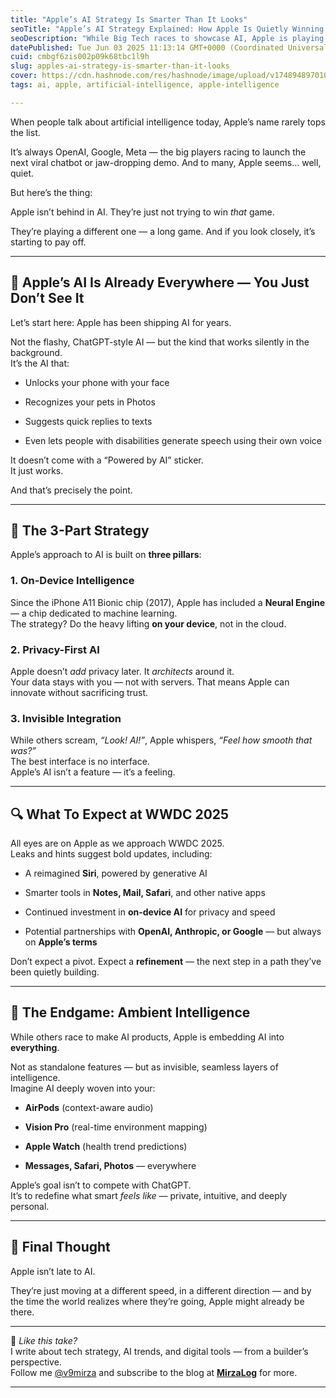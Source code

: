 ```yaml
---
title: "Apple’s AI Strategy Is Smarter Than It Looks"
seoTitle: "Apple’s AI Strategy Explained: How Apple Is Quietly Winning the AI Rac"
seoDescription: "While Big Tech races to showcase AI, Apple is playing a smarter long game — embedding on-device intelligence, privacy-first architecture, and invisible AI i"
datePublished: Tue Jun 03 2025 11:13:14 GMT+0000 (Coordinated Universal Time)
cuid: cmbgf6zis002p09k68tbc1l9h
slug: apples-ai-strategy-is-smarter-than-it-looks
cover: https://cdn.hashnode.com/res/hashnode/image/upload/v1748948970102/9a9dc3fc-dbed-4862-8dd8-b564efba7be5.avif
tags: ai, apple, artificial-intelligence, apple-intelligence

---
```


When people talk about artificial intelligence today, Apple’s name rarely tops the list.

It’s always OpenAI, Google, Meta — the big players racing to launch the next viral chatbot or jaw-dropping demo. And to many, Apple seems… well, quiet.

But here’s the thing:

Apple isn’t behind in AI. They’re just not trying to win *that* game.

They’re playing a different one — a long game. And if you look closely, it’s starting to pay off.

---

## 🤖 Apple’s AI Is Already Everywhere — You Just Don’t See It

Let’s start here: Apple has been shipping AI for years.

Not the flashy, ChatGPT-style AI — but the kind that works silently in the background.  
It’s the AI that:

* Unlocks your phone with your face
    
* Recognizes your pets in Photos
    
* Suggests quick replies to texts
    
* Even lets people with disabilities generate speech using their own voice
    

It doesn’t come with a “Powered by AI” sticker.  
It just works.

And that’s precisely the point.

---

## 🧩 The 3-Part Strategy

Apple’s approach to AI is built on **three pillars**:

### 1\. On-Device Intelligence

Since the iPhone A11 Bionic chip (2017), Apple has included a **Neural Engine** — a chip dedicated to machine learning.  
The strategy? Do the heavy lifting **on your device**, not in the cloud.

### 2\. Privacy-First AI

Apple doesn’t *add* privacy later. It *architects* around it.  
Your data stays with you — not with servers. That means Apple can innovate without sacrificing trust.

### 3\. Invisible Integration

While others scream, *“Look! AI!”*, Apple whispers, *“Feel how smooth that was?”*  
The best interface is no interface.  
Apple’s AI isn’t a feature — it’s a feeling.

---

## 🔍 What To Expect at WWDC 2025

All eyes are on Apple as we approach WWDC 2025.  
Leaks and hints suggest bold updates, including:

* A reimagined **Siri**, powered by generative AI
    
* Smarter tools in **Notes, Mail, Safari**, and other native apps
    
* Continued investment in **on-device AI** for privacy and speed
    
* Potential partnerships with **OpenAI, Anthropic, or Google** — but always on **Apple’s terms**
    

Don’t expect a pivot. Expect a **refinement** — the next step in a path they’ve been quietly building.

---

## 🎯 The Endgame: Ambient Intelligence

While others race to make AI products, Apple is embedding AI into **everything**.

Not as standalone features — but as invisible, seamless layers of intelligence.  
Imagine AI deeply woven into your:

* **AirPods** (context-aware audio)
    
* **Vision Pro** (real-time environment mapping)
    
* **Apple Watch** (health trend predictions)
    
* **Messages, Safari, Photos** — everywhere
    

Apple’s goal isn’t to compete with ChatGPT.  
It’s to redefine what smart *feels like* — private, intuitive, and deeply personal.

---

## 🧠 Final Thought

Apple isn’t late to AI.

They’re just moving at a different speed, in a different direction — and by the time the world realizes where they’re going, Apple might already be there.

---

📌 *Like this take?*  
I write about tech strategy, AI trends, and digital tools — from a builder’s perspective.  
Follow me [@v9mirza](https://x.com/v9mirza) and subscribe to the blog at [**MirzaLog**](https://mirzalog.hashnode.dev/) for more.

---